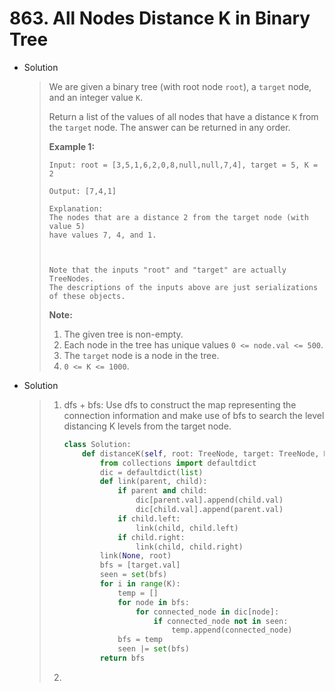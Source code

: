 # 863. All Nodes Distance K in Binary Tree

- Solution

  > We are given a binary tree (with root node `root`), a `target` node, and an integer value `K`.
  >
  > Return a list of the values of all nodes that have a distance `K` from the `target` node. The answer can be returned in any order.
  >
  >  
  >
  > 
  >
  > **Example 1:**
  >
  > ```
  > Input: root = [3,5,1,6,2,0,8,null,null,7,4], target = 5, K = 2
  > 
  > Output: [7,4,1]
  > 
  > Explanation: 
  > The nodes that are a distance 2 from the target node (with value 5)
  > have values 7, 4, and 1.
  > 
  > 
  > 
  > Note that the inputs "root" and "target" are actually TreeNodes.
  > The descriptions of the inputs above are just serializations of these objects.
  > ```
  >
  >  
  >
  > **Note:**
  >
  > 1. The given tree is non-empty.
  > 2. Each node in the tree has unique values `0 <= node.val <= 500`.
  > 3. The `target` node is a node in the tree.
  > 4. `0 <= K <= 1000`.

- Solution

  > 1. dfs + bfs: Use dfs to construct the map representing the connection information and make use of bfs to search the level distancing K levels from the target node.
  >
  >    ```python
  >    class Solution:
  >        def distanceK(self, root: TreeNode, target: TreeNode, K: int) -> List[int]:
  >            from collections import defaultdict
  >            dic = defaultdict(list)
  >            def link(parent, child):
  >                if parent and child:
  >                    dic[parent.val].append(child.val)
  >                    dic[child.val].append(parent.val)
  >                if child.left:
  >                    link(child, child.left)
  >                if child.right:
  >                    link(child, child.right)
  >            link(None, root)
  >            bfs = [target.val]
  >            seen = set(bfs)
  >            for i in range(K):
  >                temp = []
  >                for node in bfs:
  >                    for connected_node in dic[node]:
  >                        if connected_node not in seen:
  >                            temp.append(connected_node)
  >                bfs = temp
  >                seen |= set(bfs)
  >            return bfs
  >    ```
  >
  > 2. 